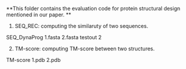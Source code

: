 **This folder contains the evaluation code for protein structural design mentioned in our paper. **

1. SEQ_REC: computing the similaruty of two sequences. 

  SEQ_DynaProg 1.fasta 2.fasta testout 2
  
2. TM-score: computing TM-score between two structures.

  TM-score 1.pdb 2.pdb
